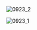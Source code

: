 
![0923_2](https://github.com/user-attachments/assets/cfc62ad1-1e2d-44a3-ae01-7a91b3ae3237)

![0923_1](https://github.com/user-attachments/assets/0ee1743c-2bce-420b-87fa-31cb3dbc83e4)
